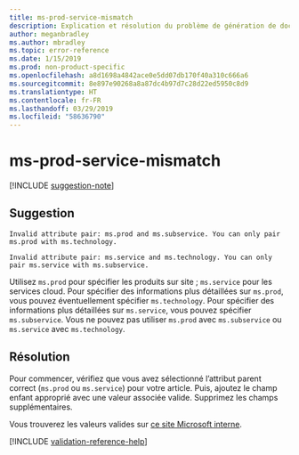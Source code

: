 ```yaml
---
title: ms-prod-service-mismatch
description: Explication et résolution du problème de génération de documents ms-prod-service-mismatch
author: meganbradley
ms.author: mbradley
ms.topic: error-reference
ms.date: 1/15/2019
ms.prod: non-product-specific
ms.openlocfilehash: a8d1698a4842ace0e5dd07db170f40a310c666a6
ms.sourcegitcommit: 8e897e90268a8a87dc4b97d7c28d22ed5950c8d9
ms.translationtype: HT
ms.contentlocale: fr-FR
ms.lasthandoff: 03/29/2019
ms.locfileid: "58636790"
---
```

# <a name="ms-prod-service-mismatch"></a>ms-prod-service-mismatch

[!INCLUDE [suggestion-note](includes/suggestion-note.md)]

## <a name="suggestion"></a>Suggestion

`Invalid attribute pair: ms.prod and ms.subservice. You can only pair ms.prod with ms.technology.`

`Invalid attribute pair: ms.service and ms.technology. You can only pair ms.service with ms.subservice.`

Utilisez `ms.prod` pour spécifier les produits sur site ; `ms.service` pour les services cloud. Pour spécifier des informations plus détaillées sur `ms.prod`, vous pouvez éventuellement spécifier `ms.technology`. Pour spécifier des informations plus détaillées sur `ms.service`, vous pouvez spécifier `ms.subservice`. Vous ne pouvez pas utiliser `ms.prod` avec `ms.subservice` ou `ms.service` avec `ms.technology`.

## <a name="resolution"></a>Résolution

Pour commencer, vérifiez que vous avez sélectionné l’attribut parent correct (`ms.prod` ou `ms.service`) pour votre article. Puis, ajoutez le champ enfant approprié avec une valeur associée valide. Supprimez les champs supplémentaires.

Vous trouverez les valeurs valides sur [ce site Microsoft interne](https://docsmetadatatool.azurewebsites.net/allowlists).

<!--make sure to add this file to your includes folder and verify the path-->
[!INCLUDE [validation-reference-help](includes/validation-reference-help.md)]
